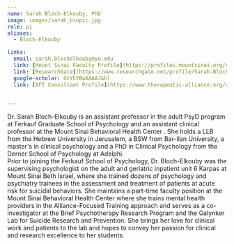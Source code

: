 ```yaml
---
name: Sarah Bloch-Elkouby, PhD
image: images/sarah_biopic.jpg
role: pi
aliases:
  - Bloch-Elkouby

links:
  email: sarah.blochelkouby@yu.edu
  link: [Mount Sinai Faculty Profile](https://profiles.mountsinai.org/sarahbloch-elkouby)
  link: [ResearchGate](https://www.researchgate.net/profile/Sarah-Bloch-Elkouby)
  google-scholar: OzYhYBwAAAAJ&hl
  link: [AFT Consultant Profile](https://www.therapeutic-alliance.org/about-us.html)


---
```




Dr. Sarah Bloch-Elkouby is an assistant professor in the adult PsyD program at Ferkauf Graduate School of Psychology and an assistant clinical professor at the Mount Sinai Behavioral Health Center .  She holds a LLB from the Hebrew University in Jerusalem, a BSW from Bar-Ilan University, a master's in clinical psychology and a PhD in Clinical Psychology from the Derner School of Psychology at Adelphi.  
Prior to joining the Ferkauf School of Psychology, Dr. Bloch-Elkouby was the supervising psychologist on the adult and geriatric inpatient unit 6 Karpas at Mount Sinai Beth Israel, where she trained dozens of psychology and psychiatry trainees in the assessment and treatment of patients at acute risk for suicidal behaviors. She maintains a part-time faculty position at the Mount Sinai Behavioral Health Center where she trains mental health providers in the Alliance-Focused Training approach and serves as a co-investigator at the Brief Psychotherapy Research Program and the Galynker Lab for Suicide Research and Prevention.  She brings her love for clinical work and patients to the lab and hopes to convey her passion for clinical and research excellence to her students.


